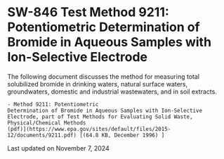 
# SW-846 Test Method 9211: Potentiometric Determination of Bromide in Aqueous Samples with Ion-Selective Electrode  


The following document discusses the method for measuring total
solubilized bromide in drinking waters, natural surface waters,
groundwaters, domestic and industrial wastewaters, and in soil extracts.

    - Method 9211: Potentiometric
    Determination of Bromide in Aqueous Samples with Ion-Selective
    Electrode, part of Test Methods for Evaluating Solid Waste,
    Physical/Chemical Methods
    (pdf)](https://www.epa.gov/sites/default/files/2015-12/documents/9211.pdf) [(64.8 KB, December 1996) ] 

Last updated on November 7, 2024

